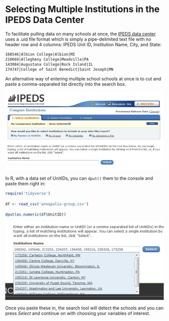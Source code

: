 Selecting Multiple Institutions in the IPEDS Data Center
=========

To facilitate pulling data on many schools at once, the [IPEDS data center](https://nces.ed.gov/ipeds/use-the-data
) uses a .uid file format which is simply a pipe-delimited text file with no header row and 4 columns: IPEDS Unit ID, Institution Name, City, and State:

    168546|Albion College|Albion|MI           
    210669|Allegheny College|Meadville|PA           
    143084|Augustana College|Rock Island|IL         
    174747|College of Saint Benedict|Saint Joseph|MN

An alternative way of entering multiple school schools at once is to cut and paste a comma-separated list directly into the search box.

![shot1](ipeds-institutions.PNG)

In R, with a data set of UnitIDs, you can `dput()` them to the console and paste them right in:
```r
require('tidyverse')

df <- read_csv('annapolis-group.csv')

dput(as.numeric(df$UnitID))

```
![shot2](ipeds-comma-sep.PNG)

Once you paste these in, the search tool will detect the schools and you can press *Select* and continue on with choosing your variables of interest.
